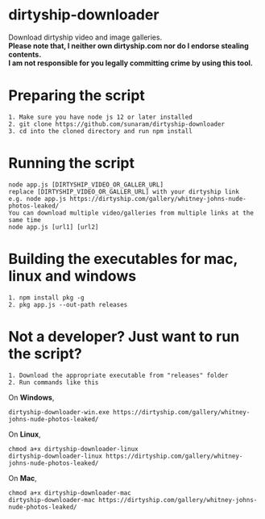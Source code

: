 # dirtyship-downloader
Download dirtyship video and image galleries.  
__Please note that, I neither own dirtyship.com nor do I endorse stealing contents.__  
__I am not responsible for you legally committing crime by using this tool.__  

# Preparing the script  
```
1. Make sure you have node js 12 or later installed  
2. git clone https://github.com/sunaram/dirtyship-downloader  
3. cd into the cloned directory and run npm install  
```

# Running the script
```
node app.js [DIRTYSHIP_VIDEO_OR_GALLER_URL]  
replace [DIRTYSHIP_VIDEO_OR_GALLER_URL] with your dirtyship link
e.g. node app.js https://dirtyship.com/gallery/whitney-johns-nude-photos-leaked/
You can download multiple video/galleries from multiple links at the same time  
node app.js [url1] [url2]  
```

# Building the executables for mac, linux and windows
```
1. npm install pkg -g
2. pkg app.js --out-path releases
```

# Not a developer? Just want to run the script?
```
1. Download the appropriate executable from "releases" folder
2. Run commands like this
```
On __Windows__,
```
dirtyship-downloader-win.exe https://dirtyship.com/gallery/whitney-johns-nude-photos-leaked/
```
On __Linux__,
```
chmod a+x dirtyship-downloader-linux
dirtyship-downloader-linux https://dirtyship.com/gallery/whitney-johns-nude-photos-leaked/
```
On __Mac__,
```
chmod a+x dirtyship-downloader-mac
dirtyship-downloader-mac https://dirtyship.com/gallery/whitney-johns-nude-photos-leaked/
```
